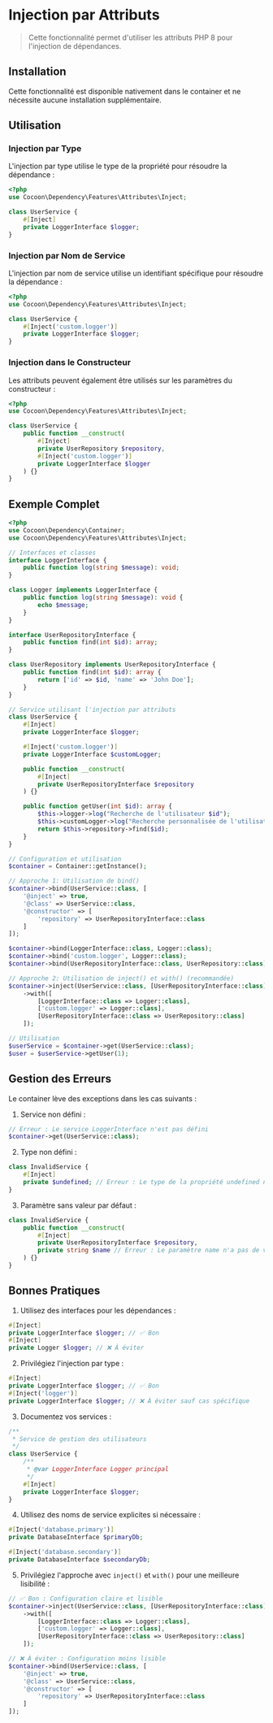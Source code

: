 # Injection par Attributs

> Cette fonctionnalité permet d'utiliser les attributs PHP 8 pour l'injection de dépendances.

## Installation

Cette fonctionnalité est disponible nativement dans le container et ne nécessite aucune installation supplémentaire.

## Utilisation

### Injection par Type

L'injection par type utilise le type de la propriété pour résoudre la dépendance :

```php
<?php
use Cocoon\Dependency\Features\Attributes\Inject;

class UserService {
    #[Inject]
    private LoggerInterface $logger;
}
```

### Injection par Nom de Service

L'injection par nom de service utilise un identifiant spécifique pour résoudre la dépendance :

```php
<?php
use Cocoon\Dependency\Features\Attributes\Inject;

class UserService {
    #[Inject('custom.logger')]
    private LoggerInterface $logger;
}
```

### Injection dans le Constructeur

Les attributs peuvent également être utilisés sur les paramètres du constructeur :

```php
<?php
use Cocoon\Dependency\Features\Attributes\Inject;

class UserService {
    public function __construct(
        #[Inject]
        private UserRepository $repository,
        #[Inject('custom.logger')]
        private LoggerInterface $logger
    ) {}
}
```

## Exemple Complet

```php
<?php
use Cocoon\Dependency\Container;
use Cocoon\Dependency\Features\Attributes\Inject;

// Interfaces et classes
interface LoggerInterface {
    public function log(string $message): void;
}

class Logger implements LoggerInterface {
    public function log(string $message): void {
        echo $message;
    }
}

interface UserRepositoryInterface {
    public function find(int $id): array;
}

class UserRepository implements UserRepositoryInterface {
    public function find(int $id): array {
        return ['id' => $id, 'name' => 'John Doe'];
    }
}

// Service utilisant l'injection par attributs
class UserService {
    #[Inject]
    private LoggerInterface $logger;

    #[Inject('custom.logger')]
    private LoggerInterface $customLogger;

    public function __construct(
        #[Inject]
        private UserRepositoryInterface $repository
    ) {}

    public function getUser(int $id): array {
        $this->logger->log("Recherche de l'utilisateur $id");
        $this->customLogger->log("Recherche personnalisée de l'utilisateur $id");
        return $this->repository->find($id);
    }
}

// Configuration et utilisation
$container = Container::getInstance();

// Approche 1: Utilisation de bind()
$container->bind(UserService::class, [
    '@inject' => true,
    '@class' => UserService::class,
    '@constructor' => [
        'repository' => UserRepositoryInterface::class
    ]
]);

$container->bind(LoggerInterface::class, Logger::class);
$container->bind('custom.logger', Logger::class);
$container->bind(UserRepositoryInterface::class, UserRepository::class);

// Approche 2: Utilisation de inject() et with() (recommandée)
$container->inject(UserService::class, [UserRepositoryInterface::class])
    ->with([
        [LoggerInterface::class => Logger::class],
        ['custom.logger' => Logger::class],
        [UserRepositoryInterface::class => UserRepository::class]
    ]);

// Utilisation
$userService = $container->get(UserService::class);
$user = $userService->getUser(1);
```

## Gestion des Erreurs

Le container lève des exceptions dans les cas suivants :

1. Service non défini :
```php
// Erreur : Le service LoggerInterface n'est pas défini
$container->get(UserService::class);
```

2. Type non défini :
```php
class InvalidService {
    #[Inject]
    private $undefined; // Erreur : Le type de la propriété undefined n'est pas défini
}
```

3. Paramètre sans valeur par défaut :
```php
class InvalidService {
    public function __construct(
        #[Inject]
        private UserRepositoryInterface $repository,
        private string $name // Erreur : Le paramètre name n'a pas de valeur par défaut
    ) {}
}
```

## Bonnes Pratiques

1. Utilisez des interfaces pour les dépendances :
```php
#[Inject]
private LoggerInterface $logger; // ✅ Bon
#[Inject]
private Logger $logger; // ❌ À éviter
```

2. Privilégiez l'injection par type :
```php
#[Inject]
private LoggerInterface $logger; // ✅ Bon
#[Inject('logger')]
private LoggerInterface $logger; // ❌ À éviter sauf cas spécifique
```

3. Documentez vos services :
```php
/**
 * Service de gestion des utilisateurs
 */
class UserService {
    /**
     * @var LoggerInterface Logger principal
     */
    #[Inject]
    private LoggerInterface $logger;
}
```

4. Utilisez des noms de service explicites si nécessaire :
```php
#[Inject('database.primary')]
private DatabaseInterface $primaryDb;

#[Inject('database.secondary')]
private DatabaseInterface $secondaryDb;
```

5. Privilégiez l'approche avec `inject()` et `with()` pour une meilleure lisibilité :
```php
// ✅ Bon : Configuration claire et lisible
$container->inject(UserService::class, [UserRepositoryInterface::class])
    ->with([
        [LoggerInterface::class => Logger::class],
        ['custom.logger' => Logger::class],
        [UserRepositoryInterface::class => UserRepository::class]
    ]);

// ❌ À éviter : Configuration moins lisible
$container->bind(UserService::class, [
    '@inject' => true,
    '@class' => UserService::class,
    '@constructor' => [
        'repository' => UserRepositoryInterface::class
    ]
]);
``` 